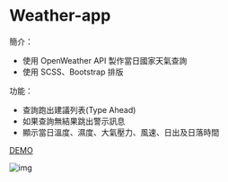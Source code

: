 # Weather-app

簡介：
* 使用 OpenWeather API 製作當日國家天氣查詢
* 使用 SCSS、Bootstrap 排版

功能：
* 查詢跑出建議列表(Type Ahead)
* 如果查詢無結果跳出警示訊息
* 顯示當日溫度、濕度、大氣壓力、風速、日出及日落時間

[DEMO](https://tommm2.github.io/weather-app/#/)

![img](https://i.postimg.cc/DyWbXQtk/image.jpg)

